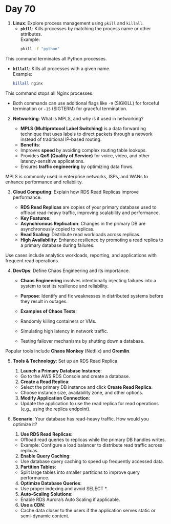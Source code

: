 # Day 70

1. **Linux**: Explore process management using `pkill` and `killall`.
   - **`pkill`**: Kills processes by matching the process name or other attributes.  
     Example:  
     ```bash
     pkill -f "python"
     ```  
  This command terminates all Python processes.  

   - **`killall`**: Kills all processes with a given name.  
     Example:  
     ```bash
     killall nginx
     ```  
  This command stops all Nginx processes.  

   * Both commands can use additional flags like `-9` (SIGKILL) for forceful termination or `-15` (SIGTERM) for graceful termination.


2. **Networking**: What is MPLS, and why is it used in networking?
   * **MPLS (Multiprotocol Label Switching)** is a data forwarding technique that uses labels to direct packets through a network instead of traditional IP-based routing.  
   
   - **Benefits**:  
    - Improves **speed** by avoiding complex routing table lookups.  
    - Provides **QoS (Quality of Service)** for voice, video, and other latency-sensitive applications.  
    - Ensures **traffic engineering** by optimizing data flows.  

MPLS is commonly used in enterprise networks, ISPs, and WANs to enhance performance and reliability.


3. **Cloud Computing**: Explain how RDS Read Replicas improve performance.
   * **RDS Read Replicas** are copies of your primary database used to offload read-heavy traffic, improving scalability and performance.  

   - **Key Features**:  
    - **Asynchronous Replication**: Changes in the primary DB are asynchronously copied to replicas.  
    - **Read Scaling**: Distribute read workloads across replicas.  
    - **High Availability**: Enhance resilience by promoting a read replica to a primary database during failures.  

Use cases include analytics workloads, reporting, and applications with frequent read operations.


4. **DevOps**: Define Chaos Engineering and its importance.
   * **Chaos Engineering** involves intentionally injecting failures into a system to test its resilience and reliability.  
   
   - **Purpose**: Identify and fix weaknesses in distributed systems before they result in outages.  
   
   - **Examples of Chaos Tests**:  
    - Randomly killing containers or VMs.  
    - Simulating high latency in network traffic.  
    - Testing failover mechanisms by shutting down a database.  

Popular tools include **Chaos Monkey** (Netflix) and **Gremlin**.  


5. **Tools & Technology**: Set up an RDS Read Replica.
    1. **Launch a Primary Database Instance**:  
    - Go to the AWS RDS Console and create a database.  
    
    2. **Create a Read Replica**:  
    - Select the primary DB instance and click **Create Read Replica**.  
    - Choose instance size, availability zone, and other options.  
    
    3. **Modify Application Connection**:  
    - Update the application to use the read replica for read operations (e.g., using the replica endpoint).  


6. **Scenario**: Your database has read-heavy traffic. How would you optimize it?
    1. **Use RDS Read Replicas**:  
    - Offload read queries to replicas while the primary DB handles writes.  
    - Example: Configure a load balancer to distribute read traffic across replicas.  
    
    2. **Enable Query Caching**:  
    - Use database query caching to speed up frequently accessed data.  
    
    3. **Partition Tables**:  
    - Split large tables into smaller partitions to improve query performance.  
    
    4. **Optimize Database Queries**:  
    - Use proper indexing and avoid SELECT *.  
    
    5. **Auto-Scaling Solutions**:  
    - Enable RDS Aurora’s Auto Scaling if applicable.  
    
    6. **Use a CDN**:  
    - Cache data closer to the users if the application serves static or semi-dynamic content.  



